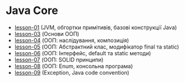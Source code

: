 # Java Core 

* [lesson-01](https://github.com/Jozroker/Java/tree/lesson-01)  (JVM, обгортки примітивів, базові конструкції Java)
* [lesson-03](https://github.com/Jozroker/Java/tree/lesson-03)  (Основи ООП)
* [lesson-04](https://github.com/Jozroker/Java/tree/lesson-04)  (ООП: наслідування, композиція)
* [lesson-05](https://github.com/Jozroker/Java/tree/lesson-05)  (ООП: Абстрактний клас, модифікатор final та static)
* [lesson-06](https://github.com/Jozroker/Java/tree/lesson-06)  (ООП: Інтерфейс, default та static методи)
* [lesson-07](https://github.com/Jozroker/Java/tree/lesson-07)  (ООП: SOLID принципи)
* [lesson-08](https://github.com/Jozroker/Java/tree/lesson-08)  (ООП: Enum, консольна програма)
* [lesson-09](https://github.com/Jozroker/Java/tree/lesson-09)  (Exception, Java code convention)
